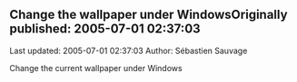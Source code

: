 ## Change the wallpaper under WindowsOriginally published: 2005-07-01 02:37:03 
Last updated: 2005-07-01 02:37:03 
Author: Sébastien Sauvage 
 
Change the current wallpaper under Windows